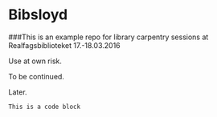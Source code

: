 # Bibsloyd
###This is an example repo for library carpentry sessions at Realfagsbiblioteket 17.-18.03.2016

Use at own risk.

To be continued.

Later.

`This is a code block`
